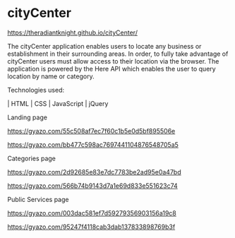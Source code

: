 # cityCenter

https://theradiantknight.github.io/cityCenter/

The cityCenter application enables users to locate any business or establishment in their surrounding areas. In order, to fully take advantage of cityCenter users must allow access to their location via the browser. The application is powered by the Here API which enables the user to query location by name or category.

Technologies used:

| HTML
| CSS
| JavaScript
| jQuery

Landing page

https://gyazo.com/55c508af7ec7f60c1b5e0d5bf895506e

https://gyazo.com/bb477c598ac7697441104876548705a5

Categories page

https://gyazo.com/2d92685e83e7dc7783be2ad95e0a47bd

https://gyazo.com/566b74b9143d7a1e69d833e551623c74

Public Services page

https://gyazo.com/003dac581ef7d59279356903156a19c8

https://gyazo.com/95247f4118cab3dab137833898769b3f
